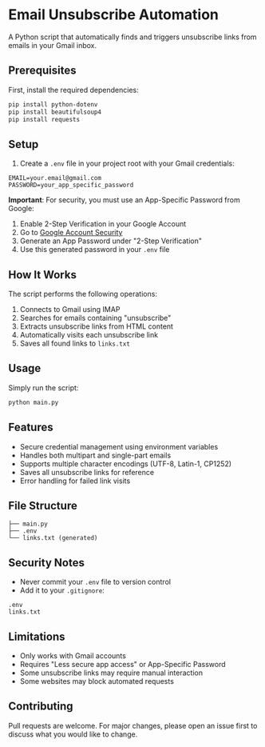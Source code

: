 # Email Unsubscribe Automation

A Python script that automatically finds and triggers unsubscribe links from emails in your Gmail inbox.

## Prerequisites

First, install the required dependencies:
```bash
pip install python-dotenv
pip install beautifulsoup4
pip install requests
```

## Setup

1. Create a `.env` file in your project root with your Gmail credentials:
```
EMAIL=your.email@gmail.com
PASSWORD=your_app_specific_password
```

**Important**: For security, you must use an App-Specific Password from Google:
1. Enable 2-Step Verification in your Google Account
2. Go to [Google Account Security](https://myaccount.google.com/security)
3. Generate an App Password under "2-Step Verification"
4. Use this generated password in your `.env` file

## How It Works

The script performs the following operations:
1. Connects to Gmail using IMAP
2. Searches for emails containing "unsubscribe"
3. Extracts unsubscribe links from HTML content
4. Automatically visits each unsubscribe link
5. Saves all found links to `links.txt`

## Usage

Simply run the script:
```bash
python main.py
```

## Features

- Secure credential management using environment variables
- Handles both multipart and single-part emails
- Supports multiple character encodings (UTF-8, Latin-1, CP1252)
- Saves all unsubscribe links for reference
- Error handling for failed link visits

## File Structure
```
├── main.py
├── .env
└── links.txt (generated)
```

## Security Notes

- Never commit your `.env` file to version control
- Add it to your `.gitignore`:
```
.env
links.txt
```

## Limitations

- Only works with Gmail accounts
- Requires "Less secure app access" or App-Specific Password
- Some unsubscribe links may require manual interaction
- Some websites may block automated requests

## Contributing

Pull requests are welcome. For major changes, please open an issue first to discuss what you would like to change.
